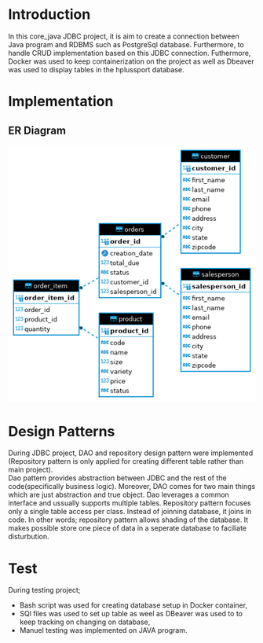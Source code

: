 # Introduction
In this core_java JDBC project, it is aim to create  a connection between Java program and RDBMS such as PostgreSql database. Furthermore, to handle  CRUD implementation based on this JDBC connection. Futhermore, Docker was used to keep containerization on  the project as well as Dbeaver was used to display tables in the hplussport database.

# Implementation
## ER Diagram
![ER_diagram](./assets/ER_diagram.png)

# Design Patterns
During JDBC project, DAO and repository design pattern were implemented (Repository pattern is only applied for creating different table rather than main project).                                                                         
Dao pattern provides abstraction between JDBC and the rest of the code(specifically business logic). Moreover, DAO comes for two main things which are just abstraction and true object. Dao leverages a common interface and ussually supports multiple tables.
Repository pattern focuses only a single table access per class. Instead of joinning database, it joins in code. In other words; repository pattern allows shading of the database. It makes possible store one piece of data in a seperate database to faciliate disturbution. 

# Test
During testing project;
- Bash script was used for creating database setup in Docker container,
- SQl files was  used to set up table as weel as DBeaver was used to to keep tracking on changing on database, 
- Manuel testing was implemented on JAVA program.
